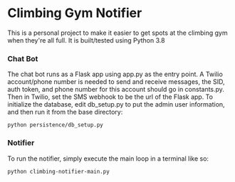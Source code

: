 # Climbing Gym Notifier
This is a personal project to make it easier to get spots at the climbing gym when they're all full. It is built/tested using Python 3.8

### Chat Bot
The chat bot runs as a Flask app using app.py as the entry point. A Twilio account/phone number is needed to send and receive messages, the SID, auth token, and phone number for this account should go in constants.py. Then in Twilio, set the SMS webhook to be the url of the Flask app. To initialize the database, edit db_setup.py to put the admin user information, and then run it from the base directory:
<pre><code>python persistence/db_setup.py</pre></code>



### Notifier
To run the notifier, simply execute the main loop in a terminal like so:
<pre><code>python climbing-notifier-main.py</code></pre>
